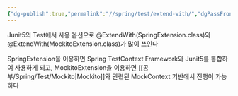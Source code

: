 ```yaml
---
{"dg-publish":true,"permalink":"//spring/test/extend-with/","dgPassFrontmatter":true}
---
```



Junit5의 Test에서 사용
옵션으로 @ExtendWith(SpringExtension.class)와 @ExtendWith(MockitoExtension.class)가 많이 쓰인다

SpringExtension을 이용하면 Spring TestContext Framework와 Junit5를 통합하여 사용하게 되고, MockitoExtension을 이용하면 [[공부/Spring/Test/Mockito\|Mockito]]와 관련된 MockContext 기반에서 진행이 가능하다